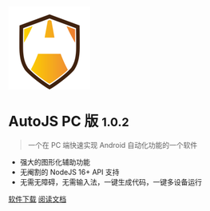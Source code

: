 <!-- _coverpage.md -->

![logo](./media/logo2.png)

# AutoJS PC 版 <small>1.0.2</small>

> 一个在 PC 端快速实现 Android 自动化功能的一个软件

- 强大的图形化辅助功能
- 无阉割的 NodeJS 16+ API 支持
- 无需无障碍，无需输入法，一键生成代码，一键多设备运行

[软件下载](http://www.tntok.top/download/autojs/AutoJS_Setup_latest.exe ":target=_blank")
[阅读文档](#index)
